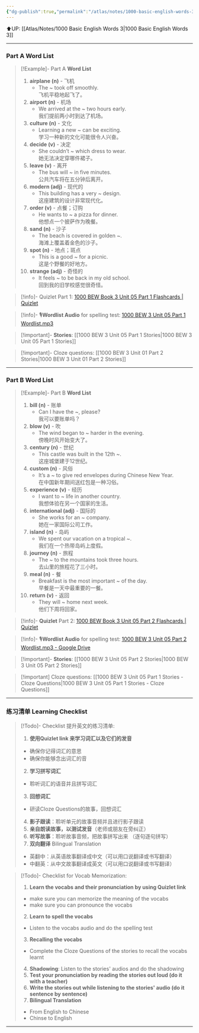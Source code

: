 ```yaml
---
{"dg-publish":true,"permalink":"/atlas/notes/1000-basic-english-words-3-unit-05/"}
---
```


⬆️UP: [[Atlas/Notes/1000 Basic English Words 3\|1000 Basic English Words 3]]

---
### Part A Word List

> [!Example]- Part A **Word List**
> 1. **airplane (n)** - 飞机
>     - The ~ took off smoothly.  
>         飞机平稳地起飞了。
> 2. **airport (n)** - 机场
>     - We arrived at the ~ two hours early.  
>         我们提前两小时到达了机场。
> 3. **culture (n)** - 文化
>     - Learning a new ~ can be exciting.  
>         学习一种新的文化可能很令人兴奋。
> 4. **decide (v)** - 决定
>     - She couldn’t ~ which dress to wear.  
>         她无法决定穿哪件裙子。
> 5. **leave (v)** - 离开
>     - The bus will ~ in five minutes.  
>         公共汽车将在五分钟后离开。
> 6. **modern (adj)** - 现代的
>     - This building has a very ~ design.  
>         这座建筑的设计非常现代化。
> 7. **order (v)** - 点餐；订购
>     - He wants to ~ a pizza for dinner.  
>         他想点一个披萨作为晚餐。
> 8. **sand (n)** - 沙子
>     - The beach is covered in golden ~.  
>         海滩上覆盖着金色的沙子。
> 9. **spot (n)** - 地点；斑点
>     - This is a good ~ for a picnic.  
>         这是个野餐的好地方。
> 10. **strange (adj)** - 奇怪的
>     - It feels ~ to be back in my old school.  
>         回到我的旧学校感觉很奇怪。

> [!info]- Quizlet Part 1: [1000 BEW Book 3 Unit 05 Part 1 Flashcards | Quizlet]()

> [!info]- 🎙️**Wordlist Audio** for spelling test: [1000 BEW 3 Unit 05 Part 1 Wordlist.mp3]()

> [!important]- **Stories**: [[1000 BEW 3 Unit 05 Part 1 Stories\|1000 BEW 3 Unit 05 Part 1 Stories]]

> [!important]- Cloze questions: [[1000 BEW 3 Unit 01 Part 2 Stories\|1000 BEW 3 Unit 01 Part 2 Stories]]

 ---
### Part B Word List

> [!Example]- Part B **Word List**
> 1. **bill (n)** - 账单
>     - Can I have the ~, please?  
>         我可以要账单吗？
> 2. **blow (v)** - 吹
>     - The wind began to ~ harder in the evening.  
>         傍晚时风开始变大了。
> 3. **century (n)** - 世纪
>     - This castle was built in the 12th ~.  
>         这座城堡建于12世纪。
> 4. **custom (n)** - 风俗
>     - It’s a ~ to give red envelopes during Chinese New Year.  
>         在中国新年期间送红包是一种习俗。
> 5. **experience (v)** - 经历
>     - I want to ~ life in another country.  
>         我想体验在另一个国家的生活。
> 6. **international (adj)** - 国际的
>     - She works for an ~ company.  
>         她在一家国际公司工作。
> 7. **island (n)** - 岛屿
>     - We spent our vacation on a tropical ~.  
>         我们在一个热带岛屿上度假。
> 8. **journey (n)** - 旅程
>     - The ~ to the mountains took three hours.  
>         去山里的旅程花了三小时。
> 9. **meal (n)** - 餐
>     - Breakfast is the most important ~ of the day.  
>         早餐是一天中最重要的一餐。
> 10. **return (v)** - 返回
>     - They will ~ home next week.  
>         他们下周将回家。

> [!info]- **Quizlet** Part 2: [1000 BEW Book 3 Unit 05 Part 2 Flashcards | Quizlet]()

> [!info]- 🎙️**Wordlist Audio** for spelling test: [1000 BEW 3 Unit 05 Part 2 Wordlist.mp3 - Google Drive]()

> [!important]- **Stories**: [[1000 BEW 3 Unit 05 Part 2 Stories\|1000 BEW 3 Unit 05 Part 2 Stories]]

> [!important] Cloze questions: [[1000 BEW 3 Unit 05 Part 1 Stories - Cloze Questions\|1000 BEW 3 Unit 05 Part 1 Stories - Cloze Questions]]

---
### 练习清单 Learning Checklist

> [!Todo]- Checklist 提升英文的练习清单:
> 1. **使用Quizlet link 来学习词汇以及它们的发音** 
>	- 确保你记得词汇的意思 
>	- 确保你能够念出词汇的音 
> 2. **学习拼写词汇** 
>	- 聆听词汇的语音并且拼写词汇 
> 3. **回想词汇**
>	- 研读Cloze Questions的故事，回想词汇 
> 4. **影子跟读**：聆听单元的故事音频并且进行影子跟读 
> 5. **亲自朗读故事，以测试发音**（老师或朋友在旁纠正）
> 6. **听写故事**：聆听故事音频，把故事拼写出来 （逐句逐句拼写）
> 7. **双向翻译** Bilingual Translation 
>	- 英翻中：从英语故事翻译成中文（可以用口说翻译或书写翻译）
>	- 中翻英：从中文故事翻译成英文（可以用口说翻译或书写翻译）

> [!Todo]- Checklist for Vocab Memorization:
> 
> 1. **Learn the vocabs and their pronunciation by using Quizlet link**
>	- make sure you can memorize the meaning of the vocabs
>	- make sure you can pronounce the vocabs
> 2. **Learn to spell the vocabs**
>	- Listen to the vocabs audio and do the spelling test
> 3. **Recalling the vocabs**
>	- Complete the Cloze Questions of the stories to recall the vocabs learnt
> 4. **Shadowing**: Listen to the stories' audios and do the shadowing
> 5. **Test your pronunciation by reading the stories out loud (do it with a teacher)**
> 6. **Write the stories out while listening to the stories' audio (do it sentence by sentence)**
> 7. **Bilingual Translation** 
> 	- From English to Chinese
> 	- Chinse to English

---
